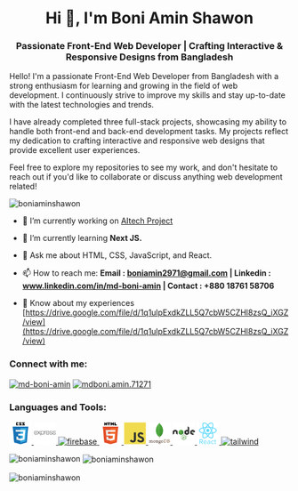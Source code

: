 <img style="display: flex ;" style="justify-content: center;" src="https://i.ibb.co/Nny26ZQ/web-developer.jpg" alt="">
<h1 align="center">Hi 👋, I'm Boni Amin Shawon</h1>
<h3 align="center">Passionate Front-End Web Developer | Crafting Interactive & Responsive Designs from Bangladesh</h3>

Hello! I'm a passionate Front-End Web Developer from Bangladesh with a strong enthusiasm for learning and growing in the field of web development. I continuously strive to improve my skills and stay up-to-date with the latest technologies and trends. 

I have already completed three full-stack projects, showcasing my ability to handle both front-end and back-end development tasks. My projects reflect my dedication to crafting interactive and responsive web designs that provide excellent user experiences.

Feel free to explore my repositories to see my work, and don't hesitate to reach out if you'd like to collaborate or discuss anything web development related!

<p align="left"> <img src="https://komarev.com/ghpvc/?username=boniaminshawon&label=Profile%20views&color=0e75b6&style=flat" alt="boniaminshawon" /> </p>


- 🔭 I’m currently working on [AItech Project](https://ai-tech-ae69b.web.app/)

- 🌱 I’m currently learning **Next JS.**

- 💬 Ask me about HTML, CSS, JavaScript, and React. 

- 📫 How to reach me:  **Email : boniamin2971@gmail.com | Linkedin : www.linkedin.com/in/md-boni-amin | Contact : +880 18761 58706** 

- 📄 Know about my experiences [https://drive.google.com/file/d/1q1ulpExdkZLL5Q7cbW5CZHl8zsQ_iXGZ/view](https://drive.google.com/file/d/1q1ulpExdkZLL5Q7cbW5CZHl8zsQ_iXGZ/view)

<h3 align="left">Connect with me:</h3>
<p align="left">
<a href="https://linkedin.com/in/md-boni-amin" target="blank"><img align="center" src="https://raw.githubusercontent.com/rahuldkjain/github-profile-readme-generator/master/src/images/icons/Social/linked-in-alt.svg" alt="md-boni-amin" height="30" width="40" /></a>
<a href="https://fb.com/mdboni.amin.71271" target="blank"><img align="center" src="https://raw.githubusercontent.com/rahuldkjain/github-profile-readme-generator/master/src/images/icons/Social/facebook.svg" alt="mdboni.amin.71271" height="30" width="40" /></a>
</p>

<h3 align="left">Languages and Tools:</h3>
<p align="left"> <a href="https://www.w3schools.com/css/" target="_blank" rel="noreferrer"> <img src="https://raw.githubusercontent.com/devicons/devicon/master/icons/css3/css3-original-wordmark.svg" alt="css3" width="40" height="40"/> </a> <a href="https://expressjs.com" target="_blank" rel="noreferrer"> <img src="https://raw.githubusercontent.com/devicons/devicon/master/icons/express/express-original-wordmark.svg" alt="express" width="40" height="40"/> </a> <a href="https://firebase.google.com/" target="_blank" rel="noreferrer"> <img src="https://www.vectorlogo.zone/logos/firebase/firebase-icon.svg" alt="firebase" width="40" height="40"/> </a> <a href="https://www.w3.org/html/" target="_blank" rel="noreferrer"> <img src="https://raw.githubusercontent.com/devicons/devicon/master/icons/html5/html5-original-wordmark.svg" alt="html5" width="40" height="40"/> </a> <a href="https://developer.mozilla.org/en-US/docs/Web/JavaScript" target="_blank" rel="noreferrer"> <img src="https://raw.githubusercontent.com/devicons/devicon/master/icons/javascript/javascript-original.svg" alt="javascript" width="40" height="40"/> </a> <a href="https://www.mongodb.com/" target="_blank" rel="noreferrer"> <img src="https://raw.githubusercontent.com/devicons/devicon/master/icons/mongodb/mongodb-original-wordmark.svg" alt="mongodb" width="40" height="40"/> </a> <a href="https://nodejs.org" target="_blank" rel="noreferrer"> <img src="https://raw.githubusercontent.com/devicons/devicon/master/icons/nodejs/nodejs-original-wordmark.svg" alt="nodejs" width="40" height="40"/> </a> <a href="https://reactjs.org/" target="_blank" rel="noreferrer"> <img src="https://raw.githubusercontent.com/devicons/devicon/master/icons/react/react-original-wordmark.svg" alt="react" width="40" height="40"/> </a> <a href="https://tailwindcss.com/" target="_blank" rel="noreferrer"> <img src="https://www.vectorlogo.zone/logos/tailwindcss/tailwindcss-icon.svg" alt="tailwind" width="40" height="40"/> </a> </p>

<p><img align="left" src="https://github-readme-stats.vercel.app/api/top-langs?username=boniaminshawon&show_icons=true&locale=en&layout=compact" alt="boniaminshawon" /></p>

<p>&nbsp;<img align="center" src="https://github-readme-stats.vercel.app/api?username=boniaminshawon&show_icons=true&locale=en" alt="boniaminshawon" /></p>

<p><img align="center" src="https://github-readme-streak-stats.herokuapp.com/?user=boniaminshawon&" alt="boniaminshawon" /></p>

